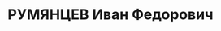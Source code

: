 ---
title: РУМЯНЦЕВ Иван Федорович
description: "1895 р., с. Тачна Лихвинського повіту Калузької обл., чл. ВКП(б), інспектор\
  \ Дніпропетровського відділення \"Укрсадовинтресту \". \n  13.01.1938 р.звинувачений\
  \ у належності до а/рад. організації, розстріляний 14.01.1938 р. \n  Реабілітований\
  \ 27.05.1958 р."
---